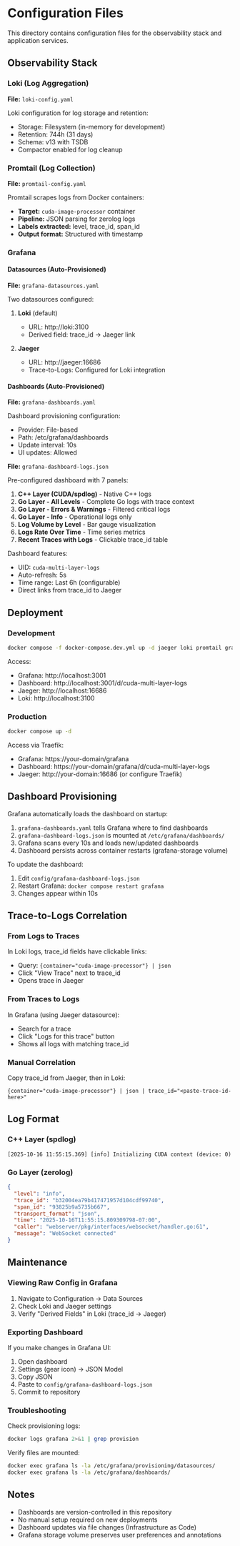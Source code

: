 # Configuration Files

This directory contains configuration files for the observability stack and application services.

## Observability Stack

### Loki (Log Aggregation)

**File:** `loki-config.yaml`

Loki configuration for log storage and retention:
- Storage: Filesystem (in-memory for development)
- Retention: 744h (31 days)
- Schema: v13 with TSDB
- Compactor enabled for log cleanup

### Promtail (Log Collection)

**File:** `promtail-config.yaml`

Promtail scrapes logs from Docker containers:
- **Target:** `cuda-image-processor` container
- **Pipeline:** JSON parsing for zerolog logs
- **Labels extracted:** level, trace_id, span_id
- **Output format:** Structured with timestamp

### Grafana

#### Datasources (Auto-Provisioned)

**File:** `grafana-datasources.yaml`

Two datasources configured:
1. **Loki** (default)
   - URL: http://loki:3100
   - Derived field: trace_id → Jaeger link
   
2. **Jaeger**
   - URL: http://jaeger:16686
   - Trace-to-Logs: Configured for Loki integration

#### Dashboards (Auto-Provisioned)

**File:** `grafana-dashboards.yaml`

Dashboard provisioning configuration:
- Provider: File-based
- Path: /etc/grafana/dashboards
- Update interval: 10s
- UI updates: Allowed

**File:** `grafana-dashboard-logs.json`

Pre-configured dashboard with 7 panels:

1. **C++ Layer (CUDA/spdlog)** - Native C++ logs
2. **Go Layer - All Levels** - Complete Go logs with trace context
3. **Go Layer - Errors & Warnings** - Filtered critical logs
4. **Go Layer - Info** - Operational logs only
5. **Log Volume by Level** - Bar gauge visualization
6. **Logs Rate Over Time** - Time series metrics
7. **Recent Traces with Logs** - Clickable trace_id table

Dashboard features:
- UID: `cuda-multi-layer-logs`
- Auto-refresh: 5s
- Time range: Last 6h (configurable)
- Direct links from trace_id to Jaeger

## Deployment

### Development

```bash
docker compose -f docker-compose.dev.yml up -d jaeger loki promtail grafana
```

Access:
- Grafana: http://localhost:3001
- Dashboard: http://localhost:3001/d/cuda-multi-layer-logs
- Jaeger: http://localhost:16686
- Loki: http://localhost:3100

### Production

```bash
docker compose up -d
```

Access via Traefik:
- Grafana: https://your-domain/grafana
- Dashboard: https://your-domain/grafana/d/cuda-multi-layer-logs
- Jaeger: http://your-domain:16686 (or configure Traefik)

## Dashboard Provisioning

Grafana automatically loads the dashboard on startup:

1. `grafana-dashboards.yaml` tells Grafana where to find dashboards
2. `grafana-dashboard-logs.json` is mounted at `/etc/grafana/dashboards/`
3. Grafana scans every 10s and loads new/updated dashboards
4. Dashboard persists across container restarts (grafana-storage volume)

To update the dashboard:
1. Edit `config/grafana-dashboard-logs.json`
2. Restart Grafana: `docker compose restart grafana`
3. Changes appear within 10s

## Trace-to-Logs Correlation

### From Logs to Traces

In Loki logs, trace_id fields have clickable links:
- Query: `{container="cuda-image-processor"} | json`
- Click "View Trace" next to trace_id
- Opens trace in Jaeger

### From Traces to Logs

In Grafana (using Jaeger datasource):
- Search for a trace
- Click "Logs for this trace" button
- Shows all logs with matching trace_id

### Manual Correlation

Copy trace_id from Jaeger, then in Loki:
```
{container="cuda-image-processor"} | json | trace_id="<paste-trace-id-here>"
```

## Log Format

### C++ Layer (spdlog)
```
[2025-10-16 11:55:15.369] [info] Initializing CUDA context (device: 0)
```

### Go Layer (zerolog)
```json
{
  "level": "info",
  "trace_id": "b32004ea79b417471957d104cdf99740",
  "span_id": "93825b9a5735b667",
  "transport_format": "json",
  "time": "2025-10-16T11:55:15.809309798-07:00",
  "caller": "webserver/pkg/interfaces/websocket/handler.go:61",
  "message": "WebSocket connected"
}
```

## Maintenance

### Viewing Raw Config in Grafana

1. Navigate to Configuration → Data Sources
2. Check Loki and Jaeger settings
3. Verify "Derived Fields" in Loki (trace_id → Jaeger)

### Exporting Dashboard

If you make changes in Grafana UI:
1. Open dashboard
2. Settings (gear icon) → JSON Model
3. Copy JSON
4. Paste to `config/grafana-dashboard-logs.json`
5. Commit to repository

### Troubleshooting

Check provisioning logs:
```bash
docker logs grafana 2>&1 | grep provision
```

Verify files are mounted:
```bash
docker exec grafana ls -la /etc/grafana/provisioning/datasources/
docker exec grafana ls -la /etc/grafana/dashboards/
```

## Notes

- Dashboards are version-controlled in this repository
- No manual setup required on new deployments
- Dashboard updates via file changes (Infrastructure as Code)
- Grafana storage volume preserves user preferences and annotations

